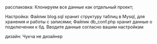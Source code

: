расспаковка:
Клонируем все данные как отдельный проект;


Настройка:
Файлик blog.sql хранит структуру таблиц в Mysql, для хранения и работы с записями; 
Файлик db_conf.php хранит данные о подключении к бд. Вводите данные согласно вашим настройкам


дизайн:
Чукча не дизайнер
